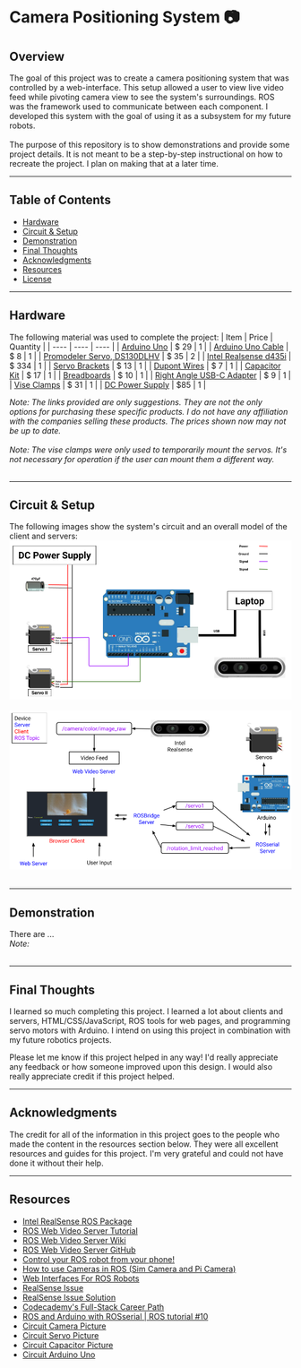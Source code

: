 # Camera Positioning System :camera:

## Overview
The goal of this project was to create a camera positioning system that was controlled by a web-interface. This setup allowed a user to view live video feed while pivoting camera view to see the system's surroundings. ROS was the framework used to communicate between each component. I developed this system with the goal of using it as a subsystem for my future robots. 
<br><br>
The purpose of this repository is to show demonstrations and provide some project details. It is not meant to be a step-by-step instructional on how to recreate the project. I plan on making that at a later time.


___
## Table of Contents
- [Hardware](#hardware)
- [Circuit & Setup](#circuit--setup)
- [Demonstration](#demonstration)
- [Final Thoughts](#final-thoughts)
- [Acknowledgments](#acknowledgments)
- [Resources](#resources)
- [License](#license)


___
## Hardware
The following material was used to complete the project:
| Item | Price | Quantity |
| ---- | ----  | ---- |
| [Arduino Uno](https://www.amazon.com/Arduino-A000066-ARDUINO-UNO-R3/dp/B008GRTSV6/ref=sr_1_3?keywords=arduino+uno&qid=1689642553&sr=8-3) | $ 29 | 1 |
| [Arduino Uno Cable](https://www.amazon.com/Arduino-Data-Sync-Cable-Microcontroller/dp/B08RCJXY1Z/ref=sr_1_1_sspa?crid=2WYUJO4I79DHZ&keywords=arduino+uno+cable&qid=1689642672&sprefix=arduino+uno+cabl%2Caps%2C135&sr=8-1-spons&sp_csd=d2lkZ2V0TmFtZT1zcF9hdGY&psc=1) | $ 8 | 1 |
| [Promodeler Servo, DS130DLHV](https://www.promodeler.com/DS130DLHV) | $ 35 | 2 | 
| [Intel Realsense d435i](https://store.intelrealsense.com/buy-intel-realsense-depth-camera-d435i.html) | $ 334 | 1 |
| [Servo Brackets](https://www.amazon.com/gp/product/B07PQ12TXS/ref=ppx_yo_dt_b_asin_title_o06_s00?ie=UTF8&psc=1) | $ 13 | 1 |
| [Dupont Wires](https://www.amazon.com/Elegoo-EL-CP-004-Multicolored-Breadboard-arduino/dp/B01EV70C78/ref=sr_1_3?crid=2MZNUXHYSTB8N&keywords=dupont+wires&qid=1689642185&sprefix=dupont+wire%2Caps%2C277&sr=8-3) | $ 7 | 1 |
| [Capacitor Kit](https://www.amazon.com/BOJACK-Electrolytic-Capacitor-Assortment-0-1uF%EF%BC%8D1000uF/dp/B07PBQXQNQ/ref=sr_1_1_sspa?keywords=capacitor&qid=1689642214&sprefix=capactiro%2Caps%2C138&sr=8-1-spons&sp_csd=d2lkZ2V0TmFtZT1zcF9hdGY&psc=1) | $ 17 | 1 |
| [Breadboards](https://www.amazon.com/Breadboards-Solderless-Breadboard-Distribution-Connecting/dp/B07DL13RZH/ref=sr_1_4?crid=1RXYCQJNQH6CH&keywords=breadboard&qid=1689642300&sprefix=breadbor%2Caps%2C144&sr=8-4) | $ 10 | 1 |
| [Right Angle USB-C Adapter](https://www.amazon.com/dp/B0B77CJD7T?psc=1&ref=ppx_yo2ov_dt_b_product_details) | $ 9 | 1 |
| [Vise Clamps](https://www.amazon.com/dp/B08PYFQ89M?psc=1&ref=ppx_yo2ov_dt_b_product_details) | $ 31 | 1 |
| [DC Power Supply](https://www.amazon.com/KORAD-KD3005D-Precision-Adjustable-Regulated/dp/B00FPU6G4E/ref=asc_df_B00FPU6G4E/?tag=hyprod-20&linkCode=df0&hvadid=309770211034&hvpos=&hvnetw=g&hvrand=3493489947175252538&hvpone=&hvptwo=&hvqmt=&hvdev=c&hvdvcmdl=&hvlocint=&hvlocphy=9028092&hvtargid=pla-535939866900&psc=1) | $85 | 1 |

*Note: The links provided are only suggestions. They are not the only options for purchasing these specific products. I do not have any affiliation with the companies selling these products. The prices shown now may not be up to date.*
<br><br>
*Note: The vise clamps were only used to temporarily mount the servos. It's not necessary for operation if the user can mount them a different way.*
<br><br>


___
## Circuit & Setup
The following images show the system's circuit and an overall model of the client and servers: 
![Circuit](./images/circuit.png)
<br><br>
![client_server_model](./images/overall_client_server_setup.png)
<br><br>

___
## Demonstration
There are ...
<br>
*Note:*
<br><br>


___
## Final Thoughts
I learned so much completing this project. I learned a lot about clients and servers, HTML/CSS/JavaScript, ROS tools for web pages, and programming servo motors with Arduino. I intend on using this project in combination with my future robotics projects. 

Please let me know if this project helped in any way! I'd really appreciate any feedback or how someone improved upon this design. I would also really appreciate credit if this project helped.  


___
## Acknowledgments
The credit for all of the information in this project goes to the people who made the content in the resources section below. They were all excellent resources and guides for this project. I'm very grateful and could not have done it without their help.


___
## Resources
- [Intel RealSense ROS Package](https://github.com/IntelRealSense/realsense-ros/tree/ros1-legacy)
- [ROS Web Video Server Tutorial](https://msadowski.github.io/ros-web-tutorial-pt3-web_video_server/)
- [ROS Web Video Server Wiki](http://wiki.ros.org/web_video_server)
- [ROS Web Video Server GitHub](https://github.com/RobotWebTools/web_video_server/tree/master)
- [Control your ROS robot from your phone!](https://www.youtube.com/watch?v=hkkG-Sgi9Sk&t=676s)
- [How to use Cameras in ROS (Sim Camera and Pi Camera)](https://www.youtube.com/watch?v=A3nw2M47K50&t=435s)
- [Web Interfaces For ROS Robots](https://www.youtube.com/playlist?list=PLK0b4e05LnzagmZCkKIQo9KKqtGo_3aKj)
- [RealSense Issue](https://github.com/IntelRealSense/realsense-ros/issues/1408)
- [RealSense Issue Solution](https://github.com/IntelRealSense/librealsense/blob/master/config/99-realsense-libusb.rules)
- [Codecademy's Full-Stack Career Path](https://www.codecademy.com/learn/paths/full-stack-engineer-career-path)
- [ROS and Arduino with ROSserial | ROS tutorial #10
](https://www.youtube.com/watch?v=WLVfZXxpHYI)
- [Circuit Camera Picture](https://www.google.com/imgres?imgurl=https%3A%2F%2Fm.media-amazon.com%2Fimages%2FI%2F31LOj1gYv1L.jpg&tbnid=zgzUR4V3ne4D0M&vet=12ahUKEwjL1Kzi_uOAAxXPPt4AHVM0DuUQMygNegUIARDZAQ..i&imgrefurl=https%3A%2F%2Fwww.amazon.com%2FIntel-Realsense-D435-Webcam-FPS%2Fdp%2FB07BLS5477&docid=VKsRMmMy0qj1AM&w=756&h=756&q=intel%20realsense%20d435i%204k&ved=2ahUKEwjL1Kzi_uOAAxXPPt4AHVM0DuUQMygNegUIARDZAQ)
- [Circuit Servo Picture](https://www.google.com/imgres?imgurl=https%3A%2F%2Fbackyardbrains.com%2Fexperiments%2Fimg%2Fgripper8.png&tbnid=UEwolziAPu5_tM&vet=12ahUKEwjs5KCC_uOAAxUlOt4AHWKND-wQMygJegQIARBw..i&imgrefurl=https%3A%2F%2Fbackyardbrains.com%2Fexperiments%2Fgripperhand&docid=GAH-3JkChFX6iM&w=388&h=315&q=servo%20fritzing&ved=2ahUKEwjs5KCC_uOAAxUlOt4AHWKND-wQMygJegQIARBw)
- [Circuit Capacitor Picture](https://www.canstockphoto.com/capacitor-31221695.html)
- [Circuit Arduino Uno](https://www.google.com/imgres?imgurl=https%3A%2F%2Ft4.ftcdn.net%2Fjpg%2F04%2F75%2F30%2F89%2F360_F_475308954_1eVgr4png76zfUX7Y3TFBjKmAq4a4VCy.jpg&tbnid=2JAw6iz9nK9ZKM&vet=12ahUKEwiGwZCr_-OAAxWKE94AHWjeDZYQMygJegUIARDGAQ..i&imgrefurl=https%3A%2F%2Fstock.adobe.com%2Fsearch%2Fimages%3Fk%3Darduino%2Buno&docid=KPE9vXlCBqNrrM&w=505&h=360&q=arduino%20uno%204k&ved=2ahUKEwiGwZCr_-OAAxWKE94AHWjeDZYQMygJegUIARDGAQ)
